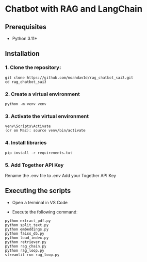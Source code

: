 <h1>Chatbot with RAG and LangChain</h1>

<h2>Prerequisites</h2>
<ul>
  <li>Python 3.11+</li>
</ul>

<h2>Installation</h2>
<h3>1. Clone the repository:</h3>

```
git clone https://github.com/noahdav1d/rag_chatbot_sai3.git
cd rag_chatbot_sai3
```

<h3>2. Create a virtual environment</h3>

```
python -m venv venv
```

<h3>3. Activate the virtual environment</h3>

```
venv\Scripts\Activate
(or on Mac): source venv/bin/activate
```

<h3>4. Install libraries</h3>

```
pip install -r requirements.txt
```

<h3>5. Add Together API Key</h3>
Rename the .env file to .env
Add your Together API Key

<h2>Executing the scripts</h2>

- Open a terminal in VS Code

- Execute the following command:

```
python extract_pdf.py
python split_text.py
python embeddings.py
python faiss_db.py
python load_index.py
python retriever.py
python rag_chain.py
python rag_loop.py
streamlit run rag_loop.py
```
